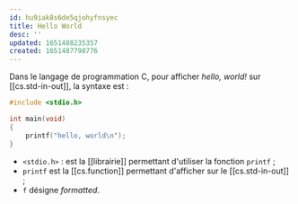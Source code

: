 ```yaml
---
id: hu9iak8s6de5qjohyfnsyec
title: Hello World
desc: ''
updated: 1651488235357
created: 1651487798776
---
```


Dans le langage de programmation C, pour afficher *hello, world!* sur [[cs.std-in-out]], la syntaxe est :

```c
#include <stdio.h>

int main(void)
{
    printf("hello, world\n");
}
```

- `<stdio.h>` : est la [[librairie]] permettant d'utiliser la fonction `printf` ;
- `printf` est la [[cs.function]] permettant d'afficher sur le [[cs.std-in-out]] ;
- `f` désigne *formatted*.